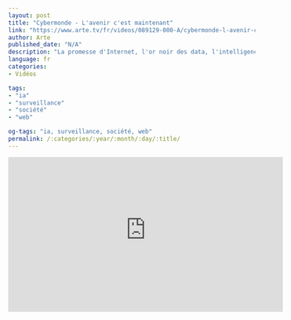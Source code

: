 ```yaml
---
layout: post
title: "Cybermonde - L'avenir c'est maintenant"
link: "https://www.arte.tv/fr/videos/089129-000-A/cybermonde-l-avenir-c-est-maintenant"
author: Arte
published_date: "N/A"
description: "La promesse d'Internet, l'or noir des data, l'intelligence artificielle, la cyberguerre : en quatre tableaux, revue des récents bouleversements causés par l'irruption du cyber dans nos vies. Le préfixe cyber est issu d’un mot de grec ancien qui signifie « contrôler ». Mais sommes-nous réellement capables de maîtriser des technologies qui nous dépassent ? Depuis 2016 et les ingérences étrangères dans l'élection américaine, puis celles ayant accéléré l'avènement du Brexit, les évolutions du cyber ont pris une place quasi monopolistique dans nos vies, aussi bien dans le cadre privé qu'à l'échelle de nos sociétés. De l'invention d'Internet au nouvel or noir des data, sans oublier la frénésie actuelle causée par le bond en avant de l'intelligence artificielle et l'importance prise par la guerre cyber, actuellement au premier plan de la stratégie russe contre l'Occident (suivant la vieille doctrine soviétique des trois D : « duperie, dénégation et désinformation »), revue des récents bouleversements de notre nouveau « cybermonde »."
language: fr
categories:
- Vidéos

tags:
- "ia"
- "surveillance"
- "société"
- "web"

og-tags: "ia, surveillance, société, web"
permalink: /:categories/:year/:month/:day/:title/
---
```


<iframe title="Cybermonde - L'avenir c'est maintenant | ARTE" width="560" height="315" src="https://tube-numerique-educatif.apps.education.fr/videos/embed/e0e8d786-2d72-4bd2-98a0-75652ec59614" frameborder="0" allowfullscreen="" sandbox="allow-same-origin allow-scripts allow-popups allow-forms"></iframe>